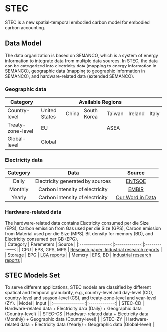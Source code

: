 # STEC
STEC is a new spatial-temporal embodied carbon model for embodied carbon accounting.
## Data Model
The data organization is based on SEMANCO, which is a system of energy information to integrate data from multiple data sources. In STEC, the data can be categorized into electricity data (mapping to energy information in SEMANCO), geographic data (mapping to geographic information in SEMANCO), and hardware-related data (extended SEMANCO).

### Geographic data
<table>
<thead>
  <tr>
    <th>Category</th>
    <th colspan="6"> Available Regions</th>
  </tr>
</thead>
<tbody>
  <tr>
    <td>Country-level</td>
    <td>United States</td>
    <td>China</td>
    <td>South Korea</td>
    <td>Taiwan</td>
    <td>Ireland</td>
    <td>Italy</td>
  </tr>
  <tr>
    <td>Treaty-zone-level</td>
    <td colspan="3">EU</td>
    <td colspan="3">ASEA</td>
  </tr>
  <tr>
    <td>Global-level</td>
    <td colspan="6">Global</td>
  </tr>
</tbody>
</table>

### Electricity data
| Category   | Data | Source |
|:----------------:|:-------------:| :-------------:|
|   Daily  | Electricity generated by sources  |  [ENTSOE](https://transparency.entsoe.eu/dashboard/show?loggedUserIsPrivileged=false) |
| Monthly |       Carbon intensity of electricity      |  [EMBIR](https://ember-climate.org/countries-and-regions/) |
|   Yearly  |     Carbon intensity of electricity    |   [Our Word in Data](https://ourworldindata.org/grapher/carbon-intensity-electricity?tab=chart)  |
### Hardware-related data
The hardware-related data contains Electricity consumed per die Size (EPS), Carbon emission from Gas used per die Size (GPS), Carbon emission from Material used per die Size (MPS), Bit density for memory (BD), and Electricity consumed per GB (EPG).  
| Category   | Paremeters | Source |
|:----------------:|:-------------:|:-------------:|
|   CPU  | EPS, GPS, MPS       | [Research paper, ](https://doi.org/10.1109/IEDM13553.2020.9372004) [Industrial research reports](https://link.springer.com/book/10.1007/978-1-4419-9988-7)     | 
| Storage |  EPG          | [LCA reports](https://www.seagate.com/gb/en/esg/planet/product-sustainability/)       | 
|   Memory  | EPS, BD    |  [Industrial research reports](https://www.flashmemorysummit.com/English/Collaterals/Proceedings/2017/20170808_FR12_Choe.pdf)       | 
## STEC Models Set
To serve different applications, STEC models are classified by different spatical and temporal granularity, e.g., country-level and day-level (CD), country-level and season-level (CS), and treaty-zone-level and year-level (ZY).
|   Model  | Input | 
|:----------------:|:-------------:|
| STEC-CD |      Hardware-related data +  Electricity data (Daily) + Geographic data (Country-level) | 
|  STEC-CS  |    Hardware-related data +  Electricity data (Monthly) + Geographic data (Country-level) | 
|  STEC-ZY  |    Hardware-related data +  Electricity data (Yearly) + Geographic data (Global-level) | 


